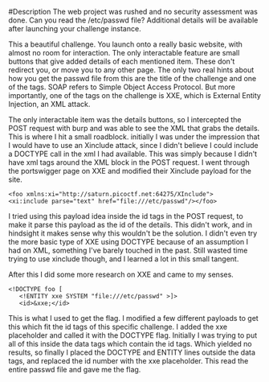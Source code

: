 #Description 
	The web project was rushed and no security assessment was done. Can you read the /etc/passwd file?
	Additional details will be available after launching your challenge instance.

This a beautiful challenge. You launch onto a really basic website, with almost no room for interaction. The only interactable feature are small buttons that give added details of each mentioned item. These don't redirect you, or move you to any other page. The only two real hints about how you get the passwd file from this are the title of the challenge and one of the tags. SOAP refers to Simple Object Access Protocol. But more importantly, one of the tags on the challenge is XXE, which is External Entity Injection, an XML attack.

The only interactable item was the details buttons, so I intercepted the POST request with burp and was able to see the XML that grabs the details. This is where I hit a small roadblock. initially I was under the impression that I would have to use an Xinclude attack, since I didn't believe I could include a DOCTYPE call in the xml I had available. This was simply because I didn't have xml tags around the XML block in the POST request. I went through the portswigger page on XXE and modified their Xinclude payload for the site. 

```
<foo xmlns:xi="http://saturn.picoctf.net:64275/XInclude">
<xi:include parse="text" href="file:///etc/passwd"/></foo>
```

I tried using this payload idea inside the id tags in the POST request, to make it parse this payload as the id of the details. This didn't work, and in hindsight it makes sense why this wouldn't be the solution. I didn't even try the more basic type of XXE using DOCTYPE because of an assumption I had on XML, something I've barely touched in the past. Still wasted time trying to use xinclude though, and I learned a lot in this small tangent. 

After this I did some more research on XXE and came to my senses. 

```
<!DOCTYPE foo [
   <!ENTITY xxe SYSTEM "file:///etc/passwd" >]>
   <id>&xxe;</id>
```

This is what I used to get the flag. I modified a few different payloads to get this which fit the id tags of this specific challenge. I added the xxe placeholder and called it with the DOCTYPE flag. Initially I was trying to put all of this inside the data tags which contain the id tags. Which yielded no results, so finally I placed the DOCTYPE and ENTITY lines outside the data tags, and replaced the id number with the xxe placeholder. This read the entire passwd file and gave me the flag. 

